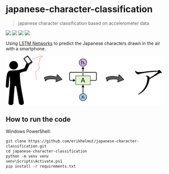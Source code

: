 # japanese-character-classification
> japanese character classification based on accelerometer data

<p align="left">
    <a href="https://github.com/erikhelmut">
        <img src="https://img.shields.io/badge/GitHub-28a745?style=flat&logo=github" height="25" /></a>
    <a href="https://colab.research.google.com/github/erikhelmut/japanese-character-classification">
        <img src="https://img.shields.io/badge/Colab-orange?style=flat&logo=google-colab" height="25" /></a>
    <a href="mailto:erik.helmut1@gmail.com">
        <img src="https://img.shields.io/badge/Contact-737373?style=flat&logo=gmail" height="25" /></a>
    <a href="https://www.linkedin.com/in/erikhelmut">
        <img src="https://img.shields.io/badge/LinkedIn-2867B2?style=flat&logo=linkedin" height="25" /></a>
</p>

Using [LSTM Networks](http://colah.github.io/posts/2015-08-Understanding-LSTMs/) to predict the Japanese characters drawn in the air with a smartphone. 

![Idea](pictures/idea.png)

## How to run the code

Windows PowerShell:

```
git clone https://github.com/erikhelmut/japanese-character-classification.git
cd japanese-character-classification
python -m venv venv
venv\Scripts\Activate.ps1
pip install -r requirements.txt
```
